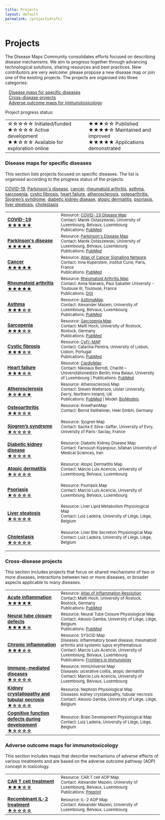 ```yaml
---
title: Projects
layout: default
permalink: /projectsdraft/
---
```


# Projects
        
The Disease Maps Community consolidates efforts focused on describing disease mechanisms. We aim to progress together through advancing technological solutions, sharing resources and best practices. New contributors are very welcome: please propose a new disease map or join one of the existing projects. The projects are organised into three categories:  

&nbsp;&nbsp; [Disease maps for specific diseases](#disease-maps-for-specific-diseases)  
&nbsp;&nbsp; [Cross-disease projects](#cross-disease-projects)  
&nbsp;&nbsp; [Adverse outcome maps for immunotoxicology](#adverse-outcome-maps-for-immunotoxicology)  

Project progress status:
<table>
<tr style="height: 20px;">
<td style="width: 320px;">
&#9734;&#9734;&#9734;&#9734;&#9734; Initiated/funded<br />
&#9733;&#9734;&#9734;&#9734;&#9734; Active development<br />
&#9733;&#9733;&#9734;&#9734;&#9734; Available for exploration online 
</td>
<td style="width: 0px;"> </td>
<td style="width: 320px;"> 
&#9733;&#9733;&#9733;&#9734;&#9734; Published<br />
&#9733;&#9733;&#9733;&#9733;&#9734; Maintained and improved<br />  
&#9733;&#9733;&#9733;&#9733;&#9733; Applications demonstrated
</td>
</tr>
</table>

### Disease maps for specific diseases

This section lists projects focused on specific diseases. The list is organised according to the progress status of the projects.

[COVID-19](#COVID19), [Parkinson's disease](#Parkinsonsdisease), [cancer](#Cancer), [rheumatoid arthritis](#Rheumatoidarthritis), [asthma](#Asthma), [sarcopenia](#Sarcopenia), [cystic fibrosis](#Cysticfibrosis), [heart failure](#Heartfailure), [atherosclerosis](#Atherosclerosis), [osteoarthritis](#Osteoarthritis), [Sjogren’s syndrome](#Sjogrenssyndrome), [diabetic kidney disease](#Diabetickidneydisease), [atopic dermatitis](#Atopicdermatitis), [psoriasis](#Psoriasis), [liver steatosis](#Liversteatosis), [cholestasis](#Cholestasis)

<table>

<tr>
<td style="width: 160px; font-size:15px;"> 
<strong><a href="../covid-19" target="_blank" id="COVID19">COVID-19 <br />&#9733;&#9733;&#9733;&#9733;&#9733;</a></strong> 
</td>
<td style="font-size:13px;"> 
Resource: <a href="https://covid19map.elixir-luxembourg.org/" target="_blank">COVID-19 Disease Map</a><br />
Contact: Marek Ostaszewski, University of Luxembourg, Belvaux, Luxembourg<br />
Publications: <a href="https://www.ncbi.nlm.nih.gov/pubmed/?term=34664389+32371892" target="_blank">PubMed</a>
</td>
</tr>

<tr>
<td style="width: 160px; font-size:15px;"> 
<strong><a href="../parkinsons" target="_blank" id="Parkinsonsdisease">Parkinson's disease <br />&#9733;&#9733;&#9733;&#9733;&#9733;</a></strong> 
</td>
<td style="font-size:13px;"> 
Resource: <a href="https://pdmap.uni.lu/" target="_blank">Parkinson's Disease Map</a><br />
Contact: Marek Ostaszewski, University of Luxembourg, Belvaux, Luxembourg<br />
Publications: <a href="https://www.ncbi.nlm.nih.gov/pubmed/23832570" target="_blank">PubMed</a>
</td>
</tr>

<tr>
<td style="width: 160px; font-size:15px;"> 
<strong><a href="../cancer" target="_blank" id="Cancer">Cancer <br />&#9733;&#9733;&#9733;&#9733;&#9733;</a></strong> 
</td>
<td style="font-size:13px;"> 
Resource: <a href="https://acsn.curie.fr/ACSN2/ACSN2.html" target="_blank">Atlas of Cancer Signalling Network</a><br />
Contact: Inna Kuperstein, Institut Curie, Paris, France<br />
Publications: <a href="https://www.ncbi.nlm.nih.gov/pubmed/?term=32316560+26192618+29688383+29726961+25295490+27559053+25688112" target="_blank">PubMed</a>
</td>
</tr>

<tr>
<td style="width: 160px; font-size:15px;"> 
<strong><a href="../rheumatoidarthritis" target="_blank" id="Rheumatoidarthritis">Rheumatoid arthritis <br />&#9733;&#9733;&#9733;&#9733;&#9733;</a></strong> 
</td>
<td style="font-size:13px;"> 
Resource: <a href="https://ramap.uni.lu/minerva/" target="_blank">Rheumatoid Arthritis Map</a><br />
Contact: Anna Niarakis, Paul Sabatier University - Toulouse III, Toulouse, France<br />
Publications: <a href="https://doi.org/10.3389/fsysb.2022.925791" target="_blank">DOI</a>
</td>
</tr>

<tr>
<td style="width: 160px; font-size:15px;"> 
<strong><a href="../asthma" target="_blank" id="Asthma">Asthma <br />&#9733;&#9733;&#9733;&#9734;&#9734;</a></strong> 
</td>
<td style="font-size:13px;"> 
Resource: <a href="http://asthma-map.org/" target="_blank">AsthmaMap</a><br />
Contact: Alexander Mazein, University of Luxembourg, Belvaux, Luxembourg<br />
Publications: <a href="https://www.ncbi.nlm.nih.gov/pubmed/30133857" target="_blank">PubMed</a>
</td>
</tr>

<tr>
<td style="width: 160px; font-size:15px;"> 
<strong><a href="../sarcopenia" target="_blank" id="Sarcopenia">Sarcopenia <br />&#9733;&#9733;&#9733;&#9734;&#9734;</a></strong> 
</td>
<td style="font-size:13px;"> 
Resource: <a href="https://www.sbi.uni-rostock.de/research/projects/detail/73" target="_blank">Sarcopenia Map</a><br />
Contact: Matti Hoch, University of Rostock, Rostock, Germany<br />
Publications: <a href="https://www.ncbi.nlm.nih.gov/pubmed/36407505" target="_blank">PubMed</a>
</td>
</tr>

<tr>
<td style="width: 160px; font-size:15px;"> 
<strong><a href="../cysticfibrosis" target="_blank" id="Cysticfibrosis">Cystic fibrosis <br />&#9733;&#9733;&#9733;&#9734;&#9734;</a></strong> 
</td>
<td style="font-size:13px;"> 
Resource: <a href="https://cysticfibrosismap.github.io/" target="_blank">CyFi-MAP</a><br />
Contact: Catarina Pereira, University of Lisbon, Lisbon, Portugal<br />
Publications: <a href="https://www.ncbi.nlm.nih.gov/pubmed/34782688" target="_blank">PubMed</a>
</td>
</tr>

<tr>
<td style="width: 160px; font-size:15px;"> 
<strong><a href="../heartfailure" target="_blank" id="Heartfailure">Heart failure <br />&#9733;&#9733;&#9733;&#9734;&#9734;</a></strong> 
</td>
<td style="font-size:13px;"> 
Resource: <a href="https://cardiomap.elixir-luxembourg.org/" target="_blank">CardioMap</a><br />
Contact: Nikolaus Berndt, Charité – Universitätsmedizin Berlin; Irina Balaur, University of Luxembourg | Publications: <a href="https://pubmed.ncbi.nlm.nih.gov/34762513/" target="_blank">PubMed</a>
</td>
</tr>

<tr>
<td style="width: 160px; font-size:15px;"> 
<strong><a href="../atherosclerosis" target="_blank" id="Atherosclerosis">Atherosclerosis <br />&#9733;&#9734;&#9733;&#9734;&#9733;</a></strong> 
</td>
<td style="font-size:13px;"> 
Resource: Atherosclerosis Map<br />
Contact: Steven Watterson, Ulster University, Derry, Northern Ireland, UK<br />
Publications: <a href="https://www.ncbi.nlm.nih.gov/pubmed/30520978" target="_blank">PubMed</a> | 
Model: <a href="https://www.ebi.ac.uk/biomodels/MODEL1812100001#Overview" target="_blank">BioModels</a>
</td>
</tr>

<tr>
<td style="width: 160px; font-size:15px;"> 
<strong><a href="../osteoarthritis" target="_blank" id="Osteoarthritis">Osteoarthritis <br />&#9733;&#9733;&#9734;&#9734;&#9734;</a></strong> 
</td>
<td style="font-size:13px;"> 
Resource: KneePainMap<br />
Contact: Bernd Seilheimer, Heel GmbH, Germany<br />
<br />
</td>
</tr>

<tr>
<td style="width: 160px; font-size:15px;"> 
<strong><a href="../sjogrens" target="_blank" id="Sjogrenssyndrome">Sjogren’s syndrome <br />&#9733;&#9734;&#9734;&#9734;&#9734;</a></strong> 
</td>
<td style="font-size:13px;"> 
Resource: Sjogren Map<br />
Contact: Sacha E Silva-Saffar, University of Evry, University of Paris-Saclay, France<br />
<br />
</td>
</tr>

<tr>
<td style="width: 160px; font-size:15px;"> 
<strong><a href="../diabetickidneydisease" target="_blank" id="Diabetickidneydisease">Diabetic kidney disease <br />&#9733;&#9734;&#9734;&#9734;&#9734;</a></strong> 
</td>
<td style="font-size:13px;"> 
Resource: Diabetic Kidney Disease Map<br />
Contact: Farnoush Kiyanpour, Isfahan University of Medical Sciences, Iran<br />
<br />
</td>
</tr>

<tr>
<td style="width: 160px; font-size:15px;"> 
<strong><a href="../atopicdermatitis" target="_blank" id="Atopicdermatitis">Atopic dermatitis <br />&#9733;&#9734;&#9734;&#9734;&#9734;</a></strong> 
</td>
<td style="font-size:13px;"> 
Resource: Atopic Dermatitis Map<br />
Contact: Marcio Luis Acencio, University of Luxembourg, Belvaux, Luxembourg<br />
<br />
</td>
</tr>

<tr>
<td style="width: 160px; font-size:15px;"> 
<strong><a href="../psoriasis" target="_blank" id="Psoriasis">Psoriasis <br />&#9733;&#9734;&#9734;&#9734;&#9734;</a></strong> 
</td>
<td style="font-size:13px;"> 
Resource: Psoriasis Map<br />
Contact: Marcio Luis Acencio, University of Luxembourg, Belvaux, Luxembourg<br />
<br />
</td>
</tr>

<tr>
<td style="width: 160px; font-size:15px;"> 
<strong><a href="../steatosis" target="_blank" id="Liversteatosis">Liver steatosis <br />&#9733;&#9734;&#9734;&#9734;&#9734;</a></strong> 
</td>
<td style="font-size:13px;"> 
Resource: Liver Lipid Metabolism Physiological Map<br />
Contact: Luiz Ladeira, University of Liège, Liège, Belgium<br />
<br />
</td>
</tr>

<tr>
<td style="width: 160px; font-size:15px;"> 
<strong><a href="../cholestasis" target="_blank" id="Cholestasis">Cholestasis <br />&#9733;&#9734;&#9734;&#9734;&#9734;</a></strong> 
</td>
<td style="font-size:13px;"> 
Resource: Liver Bile Secretion Physiological Map<br />
Contact: Luiz Ladeira, University of Liège, Liège, Belgium<br />
<br />
</td>
</tr>

</table>

### Cross-disease projects

This section includes projects that focus on shared mechanisms of two or more diseases, interactions between two or more diseases, or broader aspects applicable to many diseases.

<table>

<tr>
<td style="width: 160px; font-size:15px;"> 
<strong><a href="../acuteinflammation" target="_blank">Acute inflammation <br />&#9733;&#9733;&#9733;&#9733;&#9733;</a></strong> <br />
</td>
<td style="font-size:13px;"> 
Resource: <a href="https://air.bio.informatik.uni-rostock.de/" target="_blank">Atlas of Inflammation Resolution</a><br />
Contact: Matti Hoch, University of Rostock, Rostock, Germany<br />
Publications: <a href="https://www.ncbi.nlm.nih.gov/pubmed/?term=32893032+35473910+36973809" target="_blank">PubMed</a>
</td>
</tr>

<tr>
<td style="width: 160px; font-size:15px;"> 
<strong><a href="../neuraltubeclosure" target="_blank">Neural tube closure defects <br />&#9733;&#9733;&#9733;&#9733;&#9734;</a></strong> <br />
</td>
<td style="font-size:13px;"> 
Resource: Neural Tube Closure Physiological Map<br />
Contact: Alessio Gamba, University of Liège, Liège, Belgium<br />
Publications: <a href="https://pubmed.ncbi.nlm.nih.gov/32926990/" target="_blank">PubMed</a>
</td>
</tr>

<tr>
<td style="width: 160px; font-size:15px;"> 
<strong><a href="../syscid" target="_blank">Chronic inflammation <br />&#9733;&#9733;&#9733;&#9734;&#9734;</a></strong> <br />
</td>
<td style="font-size:13px;"> 
Resource: SYSCID Map<br />
Diseases: inflammatory bowel disease, rheumatoid arthritis and systemic lupus erythematosus<br />
Contact: Marcio Luis Acencio, University of Luxembourg, Belvaux, Luxembourg<br />
Publications: <a href="https://doi.org/10.3389/fimmu.2023.1257321" target="_blank">Frontiers in Immunology</a>
</td>
</tr>

<tr>
<td style="width: 160px; font-size:15px;"> 
<strong><a href="../immuniverse" target="_blank">Immune-mediated diseases <br />&#9733;&#9734;&#9734;&#9734;&#9734;</a></strong> <br />
</td>
<td style="font-size:13px;"> 
Resource: ImmUniverse Map<br />
Diseases: ulcerative colitis, atopic dermatitis<br />
Contact: Marcio Luis Acencio, University of Luxembourg, Belvaux, Luxembourg
</td>
</tr>

<tr>
<td style="width: 160px; font-size:15px;"> 
<strong><a href="../nephron" target="_blank">Kidney crystallopathy and tubular necrosis <br />&#9733;&#9734;&#9734;&#9734;&#9734;</a></strong> <br />
</td>
<td style="font-size:13px;"> 
Resource: Nephron Physiological Map<br />
Diseases: kidney crystallopathy, tubular necrosis<br />
Contact: Alessio Gamba, University of Liège, Liège, Belgium
</td>
</tr>

<tr>
<td style="width: 160px; font-size:15px;"> 
<strong><a href="../braindevelopment" target="_blank">Cognitive function defects during development <br />&#9733;&#9734;&#9734;&#9734;&#9734;</a></strong> <br />
</td>
<td style="font-size:13px;"> 
Resource: Brain Development Physiological Map<br />
Contact: Luiz Ladeira, University of Liège, Liège, Belgium<br />
</td>
</tr>

</table>

### Adverse outcome maps for immunotoxicology

This section includes maps that describe mechanisms of adverse effects of various treatments and are based on the adverse outcome pathway (AOP) concept in toxicology.  

<table>

<tr>
<td style="width: 160px; font-size:15px;"> 
<strong><a href="../cart" target="_blank">CAR T cell treatment <br />&#9733;&#9733;&#9733;&#9734;&#9734;</a></strong> 
</td>
<td style="font-size:13px;"> 
Resource: CAR T cell AOP Map<br />
Contact: Alexander Mazein, University of Luxembourg, Belvaux, Luxembourg<br />
Publications: <a href="https://doi.org/10.1101/2023.03.21.533620" target="_blank">Preprint</a>
</td>
</tr>

<tr>
<td style="width: 160px; font-size:15px;"> 
<strong><a href="../il2" target="_blank">Recombinant IL-2 treatment <br />&#9733;&#9734;&#9734;&#9734;&#9734;</a></strong> 
</td>
<td style="font-size:13px;"> 
Resource: IL-2 AOP Map<br />
Contact: Alexander Mazein, University of Luxembourg, Belvaux, Luxembourg
<br />
</td>
</tr>

</table>
